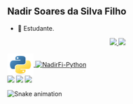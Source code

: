 ## Nadir Soares da Silva Filho

- 🔭 Estudante.

<div align="center">
  <a href="https://github.com/NadirFi">
  <img height="180em" src="https://github-readme-stats.vercel.app/api?username=NadirFi&show_icons=true&theme=dark&include_all_commits=true&count_private=true"/>
  <img height="180em" src="https://github-readme-stats.vercel.app/api/top-langs/?username=NadirFi&layout=compact&langs_count=7&theme=dark"/>
</div>

<div style="display: inline_block"><br>
  <img align="center" alt="NadirFi-Python" height="50" width="60" src="https://raw.githubusercontent.com/devicons/devicon/master/icons/python/python-original.svg">
  <img align="center" alt="NadirFi-Python" height="60" width="70" src="https://cdn.jsdelivr.net/gh/devicons/devicon/icons/java/java-original-wordmark.svg" />       
</div>

<div> 
  <a href="https://instagram.com/nadirfi" target="_blank"><img src="https://img.shields.io/badge/-Instagram-%23E4405F?style=for-the-badge&logo=instagram&logoColor=white" target="_blank"></a> 
  <a href = "mailto:nadirssfilho@gmail.com"><img src="https://img.shields.io/badge/-Gmail-%23333?style=for-the-badge&logo=gmail&logoColor=white" target="_blank"></a>
  <a href="https://www.linkedin.com/in/nadir-filho-427981247" target="_blank"><img src="https://img.shields.io/badge/-LinkedIn-%230077B5?style=for-the-badge&logo=linkedin&logoColor=white" target="_blank"></a> 

![Snake animation](https://github.com/NadirFi/NadirFi/blob/output/github-contribution-grid-snake.svg)

</div>
